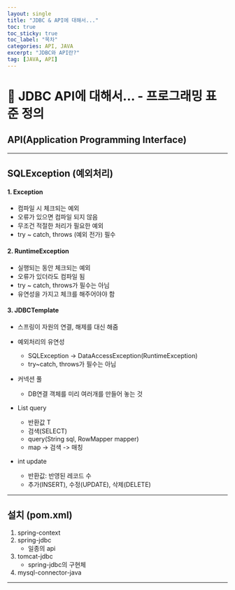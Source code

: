 ```yaml
---
layout: single
title: "JDBC & API에 대해서..."
toc: true
toc_sticky: true
toc_label: "목차"
categories: API, JAVA
excerpt: "JDBC와 API란?"
tag: [JAVA, API]
---
```

# 📘 JDBC API에 대해서... - 프로그래밍 표준 정의

## API(Application Programming Interface)

---

## SQLException (예외처리)

#### 1. Exception 
- 컴파일 시 체크되는 예외
- 오류가 있으면 컴파일 되지 않음
- 무조건 적절한 처리가 필요한 예외
- try ~ catch, throws (예외 전가) 필수


#### 2. RuntimeException
- 실행되는 동안 체크되는 예외
- 오류가 있더라도 컴파일 됨
- try ~ catch, throws가 필수는 아님
- 유연성을 가지고 체크를 해주어야야 함


#### 3. JDBCTemplate
- 스프링이 자원의 연결, 해제를 대신 해줌
- 예외처리의 유연성
	- SQLException -> DataAccessException(RuntimeException)
	- try~catch, throws가 필수는 아님
	
- 커넥션 풀
	- DB연결 객체를 미리 여러개를 만들어 놓는 것
	
- List<T> query
	- 반환값 T
	- 검색(SELECT)
	- query(String sql, RowMapper mapper)
	- map -> 검색 -> 매칭
	
- int update
	- 반환값: 반영된 레코드 수
	- 추가(INSERT), 수정(UPDATE), 삭제(DELETE)
	
---

## 설치 (pom.xml)
1. spring-context
2. spring-jdbc
	- 일종의 api
3. tomcat-jdbc
	- spring-jdbc의 구현체
4. mysql-connector-java

---